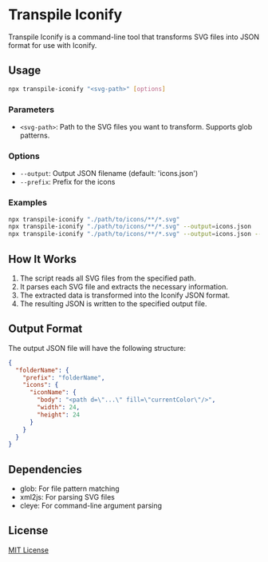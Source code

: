 # Transpile Iconify

Transpile Iconify is a command-line tool that transforms SVG files into JSON format for use with Iconify.

## Usage

```bash
npx transpile-iconify "<svg-path>" [options]
```

### Parameters

- `<svg-path>`: Path to the SVG files you want to transform. Supports glob patterns.

### Options

- `--output`: Output JSON filename (default: 'icons.json')
- `--prefix`: Prefix for the icons

### Examples

```bash
npx transpile-iconify "./path/to/icons/**/*.svg"
npx transpile-iconify "./path/to/icons/**/*.svg" --output=icons.json
npx transpile-iconify "./path/to/icons/**/*.svg" --output=icons.json --prefix=iconify
```

## How It Works

1. The script reads all SVG files from the specified path.
2. It parses each SVG file and extracts the necessary information.
3. The extracted data is transformed into the Iconify JSON format.
4. The resulting JSON is written to the specified output file.

## Output Format

The output JSON file will have the following structure:

```json
{
  "folderName": {
    "prefix": "folderName",
    "icons": {
      "iconName": {
        "body": "<path d=\"...\" fill=\"currentColor\"/>",
        "width": 24,
        "height": 24
      }
    }
  }
}
```

## Dependencies

- glob: For file pattern matching
- xml2js: For parsing SVG files
- cleye: For command-line argument parsing

## License

[MIT License](https://opensource.org/licenses/MIT)
